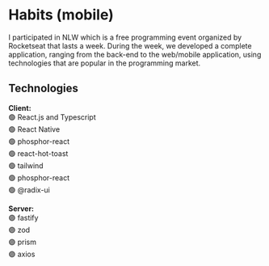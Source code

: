 # Habits (mobile)

I participated in NLW which is a free programming event organized by Rocketseat that lasts a week. During the week, we developed a complete application, ranging from the back-end to the web/mobile application, using technologies that are popular in the programming market.

## Technologies

**Client:** <br/>
🟢 React.js and Typescript <br/>
🟢 React Native <br/>
🟢 phosphor-react <br/>
🟢 react-hot-toast <br/>
🟢 tailwind <br/>
🟢 phosphor-react <br/>
🟢 @radix-ui

**Server:** <br/>
🟣 fastify <br/>
🟣 zod <br/>
🟣 prism <br/>
🟣 axios